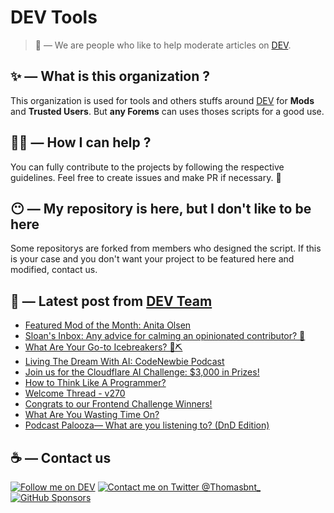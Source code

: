 # DEV Tools

> 🔧 — We are people who like to help moderate articles on [DEV](https://dev.to).

## ✨ — What is this organization ?

This organization is used for tools and others stuffs around [DEV](https://dev.to) for **Mods** and **Trusted Users**. But __any Forems__ can uses thoses scripts for a good use.


## 💪🏼 — How I can help ?

You can fully contribute to the projects by following the respective guidelines. Feel free to create issues and make PR if necessary. 🎉

## 😶 — My repository is here, but I don't like to be here

Some repositorys are forked from members who designed the script. If this is your case and you don't want your project to be featured here and modified, contact us.

## 📝 — Latest post from [DEV Team](https://dev.to/devteam)

<!-- BLOG-POST-LIST:START -->
- [Featured Mod of the Month: Anita Olsen](https://dev.to/devteam/featured-mod-of-the-month-anita-olsen-10jn)
- [Sloan&#39;s Inbox: Any advice for calming an opinionated contributor? 😬](https://dev.to/devteam/sloans-inbox-advice-for-calming-an-opinionated-contributor-804)
- [What Are Your Go-to Icebreakers? 🧊⛏️](https://dev.to/devteam/what-are-your-go-to-icebreakers-2942)
- [Living The Dream With AI: CodeNewbie Podcast](https://dev.to/devteam/living-the-dream-with-ai-codenewbie-podcast-1hhl)
- [Join us for the Cloudflare AI Challenge: $3,000 in Prizes!](https://dev.to/devteam/join-us-for-the-cloudflare-ai-challenge-3000-in-prizes-5f99)
- [How to Think Like A Programmer?](https://dev.to/devteam/how-to-think-like-a-programmer-4436)
- [Welcome Thread - v270](https://dev.to/devteam/welcome-thread-v270-3cpb)
- [Congrats to our Frontend Challenge Winners!](https://dev.to/devteam/congrats-to-our-frontend-challenge-winners-2h5f)
- [What Are You Wasting Time On?](https://dev.to/devteam/what-are-you-wasting-time-on-2544)
- [Podcast Palooza— What are you listening to? &lpar;DnD Edition&rpar;](https://dev.to/devteam/podcast-palooza-what-are-you-listening-to-dnd-edition-3p1f)
<!-- BLOG-POST-LIST:END -->


## ☕ — Contact us

[![Follow me on DEV](https://img.shields.io/badge/dev.to-%2308090A.svg?&style=for-the-badge&logo=dev.to&logoColor=white&alt=devto)](https://dev.to/thomasbnt)
[![Contact me on Twitter @Thomasbnt_](https://img.shields.io/badge/Contact%20me%20on%20Twitter-%231DA1F2.svg?&style=for-the-badge&logo=twitter&logoColor=white&alt=twitter)](https://twitter.com/messages/1142357270-1142357270?text=Hello,%20I%20contact%20you%20from%20devtotools%20&recipient_id=1142357270) [![GitHub Sponsors](https://img.shields.io/badge/Sponsor%20me-%23EA54AE.svg?&style=for-the-badge&logo=github-sponsors&logoColor=white)](https://github.com/sponsors/thomasbnt)


